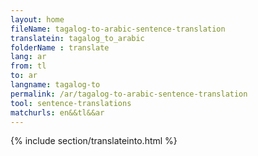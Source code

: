 ```yaml
---
layout: home
fileName: tagalog-to-arabic-sentence-translation
translatein: tagalog_to_arabic
folderName : translate
lang: ar
from: tl
to: ar
langname: tagalog-to
permalink: /ar/tagalog-to-arabic-sentence-translation
tool: sentence-translations
matchurls: en&&tl&&ar
---
```

{% include section/translateinto.html %}
